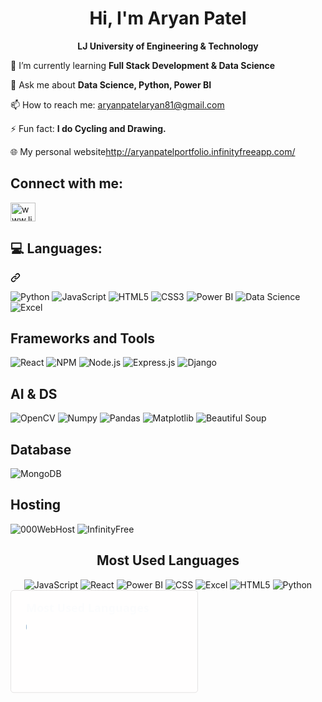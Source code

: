 <!-- Profile Heading -->
<h1 align="center">Hi, I'm Aryan Patel</h1>
<p align="center"><strong>LJ University of Engineering & Technology</strong></p>

<!-- Info and Links -->
<p>🌱 I’m currently learning <strong>Full Stack Development & Data Science</strong></p>
<p>💬 Ask me about <strong>Data Science, Python, Power BI</strong></p>
<p>📫 How to reach me: <a href="mailto:aryanpatelaryan81@gmail.com">aryanpatelaryan81@gmail.com</a></p>
<p>⚡ Fun fact: <strong>I do Cycling and Drawing.</strong></p>
<p>🌐 My personal website<a href="http://aryanpatelportfolio.infinityfreeapp.com/" target="_blank">http://aryanpatelportfolio.infinityfreeapp.com/</a></p>

<!-- Connect Links -->
  <h2>Connect with me:</h2>
  <a href="www.linkedin.com/in/aryan-patel-ap02" rel="nofollow">
    <img align="center" src="https://raw.githubusercontent.com/rahuldkjain/github-profile-readme-generator/master/src/images/icons/Social/linked-in-alt.svg" alt="www.linkedin.com/in/jai-joshi-872726234" height="30" width="40" style="max-width: 100%;">
  </a>

<!--Languages-->
  <div class="markdown-heading" dir="auto">
    <h2 class="heading-element" dir="auto">💻 Languages:</h2>
    <a id="user-content--languages" class="anchor" aria-label="Permalink: 💻 Languages:" href="#-languages"><svg class="octicon octicon-link" viewBox="0 0 16 16" version="1.1" width="16" height="16" aria-hidden="true">
      <path d="m7.775 3.275 1.25-1.25a3.5 3.5 0 1 1 4.95 4.95l-2.5 2.5a3.5 3.5 0 0 1-4.95 0 .751.751 0 0 1 .018-1.042.751.751 0 0 1 1.042-.018 1.998 1.998 0 0 0 2.83 0l2.5-2.5a2.002 2.002 0 0 0-2.83-2.83l-1.25 1.25a.751.751 0 0 1-1.042-.018.751.751 0 0 1-.018-1.042Zm-4.69 9.64a1.998 1.998 0 0 0 2.83 0l1.25-1.25a.751.751 0 0 1 1.042.018.751.751 0 0 1 .018 1.042l-1.25 1.25a3.5 3.5 0 1 1-4.95-4.95l2.5-2.5a3.5 3.5 0 0 1 4.95 0 .751.751 0 0 1-.018 1.042.751.751 0 0 1-1.042.018 1.998 1.998 0 0 0-2.83 0l-2.5 2.5a1.998 1.998 0 0 0 0 2.83Z"></path>
    </svg>
    </a>
    <p align="left">
      <img src="https://img.shields.io/badge/Python-3776AB?style=for-the-badge&logo=python&logoColor=white" alt="Python">
      <img src="https://img.shields.io/badge/JavaScript-F7DF1E?style=for-the-badge&logo=javascript&logoColor=black" alt="JavaScript">
      <img src="https://img.shields.io/badge/HTML5-E34F26?style=for-the-badge&logo=html5&logoColor=white" alt="HTML5">
      <img src="https://img.shields.io/badge/CSS3-1572B6?style=for-the-badge&logo=css3&logoColor=white" alt="CSS3">
      <img src="https://img.shields.io/badge/Power%20BI-F2C811?style=for-the-badge&logo=powerbi&logoColor=black" alt="Power BI">
      <img src="https://img.shields.io/badge/Data%20Science-FF6F00?style=for-the-badge&logo=data-science&logoColor=white" alt="Data Science">
      <img src="https://img.shields.io/badge/Excel-217346?style=for-the-badge&logo=microsoft-excel&logoColor=white" alt="Excel">
  </p>
  
  <h2>Frameworks and Tools</h2>
  <p align="left">
    <img src="https://img.shields.io/badge/React-61DAFB?style=for-the-badge&logo=react&logoColor=white" alt="React">
    <img src="https://img.shields.io/badge/NPM-CB3837?style=for-the-badge&logo=npm&logoColor=white" alt="NPM">
    <img src="https://img.shields.io/badge/Node.js-339933?style=for-the-badge&logo=node.js&logoColor=white" alt="Node.js">
    <img src="https://img.shields.io/badge/Express.js-000000?style=for-the-badge&logo=express&logoColor=white" alt="Express.js">
    <img src="https://img.shields.io/badge/Django-092E20?style=for-the-badge&logo=django&logoColor=white" alt="Django">
  </p>

  <h2>AI & DS</h2>
  <p align="left">
    <img src="https://img.shields.io/badge/OpenCV-5C3EE8?style=for-the-badge&logo=opencv&logoColor=white" alt="OpenCV">
    <img src="https://img.shields.io/badge/Numpy-013243?style=for-the-badge&logo=numpy&logoColor=white" alt="Numpy">
    <img src="https://img.shields.io/badge/Pandas-150458?style=for-the-badge&logo=pandas&logoColor=white" alt="Pandas">
    <img src="https://img.shields.io/badge/Matplotlib-3776AB?style=for-the-badge&logo=matplotlib&logoColor=white" alt="Matplotlib">
    <img src="https://img.shields.io/badge/Beautiful%20Soup-FFD43B?style=for-the-badge&logo=python&logoColor=white" alt="Beautiful Soup">
  </p>

  <h2>Database</h2>
  <p align="left">
    <img src="https://img.shields.io/badge/MongoDB-47A248?style=for-the-badge&logo=mongodb&logoColor=white" alt="MongoDB">
  </p>

  <h2>Hosting</h2>
  <p align="left">
    <img src="https://img.shields.io/badge/000WebHost-46E3B7?style=for-the-badge&logo=000webhost&logoColor=black" alt="000WebHost">
    <img src="https://img.shields.io/badge/InfinityFree-46E3B7?style=for-the-badge&logo=icloud&logoColor=black" alt="InfinityFree">
  </p>

  <!-- Stats Section (Optional) -->
  <h2 align="center">Most Used Languages</h2>
  
  <div align="center">
    <img src="https://img.shields.io/badge/JavaScript-20.1%25-yellow?style=for-the-badge&logo=javascript&logoColor=black" alt="JavaScript">
    <img src="https://img.shields.io/badge/React-20.5%25-61DAFB?style=for-the-badge&logo=react&logoColor=white" alt="React">
    <img src="https://img.shields.io/badge/Power%20BI-15.1%25-F2C811?style=for-the-badge&logo=power-bi&logoColor=black" alt="Power BI">
    <img src="https://img.shields.io/badge/CSS-15.2%25-1572B6?style=for-the-badge&logo=css3&logoColor=white" alt="CSS">
    <img src="https://img.shields.io/badge/Excel-14%25-217346?style=for-the-badge&logo=microsoft-excel&logoColor=white" alt="Excel">
    <img src="https://img.shields.io/badge/HTML5-10.2%25-E34F26?style=for-the-badge&logo=html5&logoColor=white" alt="HTML5">
    <img src="https://img.shields.io/badge/Python-10.2%25-3776AB?style=for-the-badge&logo=python&logoColor=white" alt="Python">
  </div>

  <!-- GitHub Top Languages -->
<a href="https://github-readme-stats.vercel.app/api/top-langs?username=PatelAryan02&theme=dark&layout=compact&hide_border=true">
  <svg
    width="300"
    height="165"
    viewBox="0 0 300 165"
    fill="none"
    xmlns="http://www.w3.org/2000/svg"
    role="img"
    aria-labelledby="descId"
  >
    <title id="titleId">Most Used Languages</title>
    <desc id="descId">A graphical representation of programming languages used by PatelAryan02.</desc>
    <style>
      .header {
        font: 600 18px 'Segoe UI', Ubuntu, Sans-Serif;
        fill: #2f80ed;
        animation: fadeInAnimation 0.8s ease-in-out forwards;
      }
      @supports(-moz-appearance: auto) {
        .header { font-size: 15.5px; }
      }
      @keyframes slideInAnimation {
        from { width: 0; }
        to { width: calc(100%-100px); }
      }
      @keyframes growWidthAnimation {
        from { width: 0; }
        to { width: 100%; }
      }
      .stat { font: 600 14px 'Segoe UI', Ubuntu, "Helvetica Neue", Sans-Serif; fill: #434d58; }
      @supports(-moz-appearance: auto) { .stat { font-size: 12px; } }
      .bold { font-weight: 700 }
      .lang-name { font: 400 11px "Segoe UI", Ubuntu, Sans-Serif; fill: #434d58; }
      .stagger { opacity: 0; animation: fadeInAnimation 0.3s ease-in-out forwards; }
      #rect-mask rect { animation: slideInAnimation 1s ease-in-out forwards; }
      .lang-progress { animation: growWidthAnimation 0.6s ease-in-out forwards; }
      @keyframes fadeInAnimation { from { opacity: 0; } to { opacity: 1; } }
    </style>
    <rect
      data-testid="card-bg"
      x="0.5"
      y="0.5"
      rx="4.5"
      height="99%"
      stroke="#e4e2e2"
      width="299"
      fill="#fffefe"
      stroke-opacity="1"
    />
    <g data-testid="card-title" transform="translate(25, 35)">
      <text x="0" y="0" class="header" data-testid="header">Most Used Languages</text>
    </g>
    <g data-testid="main-card-body" transform="translate(0, 55)">
      <svg data-testid="lang-items" x="25">
        <mask id="rect-mask">
          <rect x="0" y="0" width="250" height="8" fill="white" rx="5"/>
        </mask>
        <rect mask="url(#rect-mask)" data-testid="lang-progress" x="0" y="0" width="30.6" height="8" fill="#3572A5"/>  <!-- Python -->
        <rect mask="url(#rect-mask)" data-testid="lang-progress" x="30.6" y="0" width="61.3" height="8" fill="#f1e05a"/>  <!-- JavaScript -->
        <rect mask="url(#rect-mask)" data-testid="lang-progress" x="91.9" y="0" width="45.3" height="8" fill="#e34c26"/>  <!-- Power BI -->
        <rect mask="url(#rect-mask)" data-testid="lang-progress" x="137.2" y="0" width="42" height="8" fill="#563d7c"/>  <!-- Excel -->
        <rect mask="url(#rect-mask)" data-testid="lang-progress" x="179.2" y="0" width="30.6" height="8" fill="#f1e05a"/>  <!-- HTML -->
        <rect mask="url(#rect-mask)" data-testid="lang-progress" x="209.8" y="0" width="45.6" height="8" fill="#c6538c"/>  <!-- CSS -->
        <rect mask="url(#rect-mask)" data-testid="lang-progress" x="255.4" y="0" width="61.5" height="8" fill="#61dafb"/>  <!-- React -->
        <g transform="translate(0, 25)">
          <g transform="translate(0, 0)">
            <g class="stagger" style="animation-delay: 450ms">
              <circle cx="5" cy="6" r="5" fill="#3572A5" />
              <text data-testid="lang-name" x="15" y="10" class='lang-name'>Python 10.2%</text>
            </g>
          </g>
          <g transform="translate(0, 25)">
            <g class="stagger" style="animation-delay: 600ms">
              <circle cx="5" cy="6" r="5" fill="#f1e05a" />
              <text data-testid="lang-name" x="15" y="10" class='lang-name'>JavaScript 20.1%</text>
            </g>
          </g>
          <g transform="translate(0, 50)">
            <g class="stagger" style="animation-delay: 750ms">
              <circle cx="5" cy="6" r="5" fill="#e34c26" />
              <text data-testid="lang-name" x="15" y="10" class='lang-name'>Power BI 15.1%</text>
            </g>
          </g>
          <g transform="translate(0, 75)">
            <g class="stagger" style="animation-delay: 900ms">
              <circle cx="5" cy="6" r="5" fill="#563d7c" />
              <text data-testid="lang-name" x="15" y="10" class='lang-name'>Excel 14%</text>
            </g>
          </g>
          <g transform="translate(0, 100)">
            <g class="stagger" style="animation-delay: 1050ms">
              <circle cx="5" cy="6" r="5" fill="#f1e05a" />
              <text data-testid="lang-name" x="15" y="10" class='lang-name'>HTML 10.2%</text>
            </g>
          </g>
          <g transform="translate(0, 125)">
            <g class="stagger" style="animation-delay: 1200ms">
              <circle cx="5" cy="6" r="5" fill="#c6538c" />
              <text data-testid="lang-name" x="15" y="10" class='lang-name'>CSS 15.2%</text>
            </g>
          </g>
          <g transform="translate(0, 150)">
            <g class="stagger" style="animation-delay: 1350ms">
              <circle cx="5" cy="6" r="5" fill="#61dafb" />
              <text data-testid="lang-name" x="15" y="10" class='lang-name'>React 20.5%</text>
            </g>
          </g>
        </g>
      </svg>
    </g>
  </svg>
</a>


</div>

  


<!--
**PatelAryan02/PatelAryan02** is a ✨ _special_ ✨ repository because its `README.md` (this file) appears on your GitHub profile.

Here are some ideas to get you started:

- 🔭 I’m currently working on ...
- 🌱 I’m currently learning ...
- 👯 I’m looking to collaborate on ...
- 🤔 I’m looking for help with ...
- 💬 Ask me about ...
- 📫 How to reach me: ...
- 😄 Pronouns: ...
- ⚡ Fun fact: ...
-->
